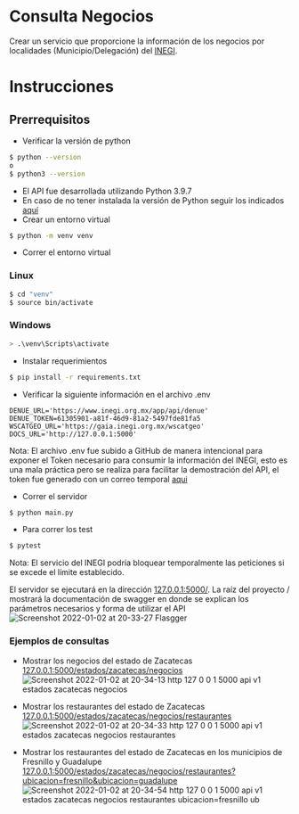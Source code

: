 # Consulta Negocios

Crear un servicio que proporcione la información de los negocios por localidades (Municipio/Delegación) del  [INEGI](https://www.inegi.org.mx/servicios/api_denue.html).

# Instrucciones
## Prerrequisitos
- Verificar la versión de python
```sh
$ python --version
o
$ python3 --version
```
- El API fue desarrollada utilizando Python 3.9.7 
- En caso de no tener instalada la versión de Python seguir los indicados [aquí](https://www.python.org/downloads/)
- Crear un entorno virtual
```sh
$ python -m venv venv
```
- Correr el entorno virtual
### Linux
```sh
$ cd "venv"
$ source bin/activate
```
### Windows
```sh
> .\venv\Scripts\activate
```

- Instalar requerimientos
```sh
$ pip install -r requirements.txt
```

- Verificar la siguiente información en el archivo .env
```
DENUE_URL='https://www.inegi.org.mx/app/api/denue'
DENUE_TOKEN=61305901-a81f-46d9-81a2-5497fde81fa5
WSCATGEO_URL='https://gaia.inegi.org.mx/wscatgeo'
DOCS_URL='http://127.0.0.1:5000'
```
Nota: El archivo .env fue subido a GitHub de manera intencional para exponer el Token necesario para consumir la información del INEGI, esto es una mala práctica pero se realiza para facilitar la demostración del API, el token fue generado con un correo temporal [aqui](https://10minutemail.net)

- Correr el servidor
```sh
$ python main.py
```

- Para correr los test
```sh
$ pytest
```
Nota: El servicio del INEGI podría bloquear temporalmente las peticiones si se excede el límite establecido.

El servidor se ejecutará en la dirección [127.0.0.1:5000/](http://127.0.0.1:5000/).
La raíz del proyecto / mostrará la documentación de swagger en donde se explican los parámetros necesarios y forma de utilizar el API
![Screenshot 2022-01-02 at 20-33-27 Flasgger](https://user-images.githubusercontent.com/44456304/147899923-cba01a15-5609-4554-b8af-9f00c7970abd.png)

### Ejemplos de consultas
- Mostrar los negocios del estado de Zacatecas 
[127.0.0.1:5000/estados/zacatecas/negocios](http://127.0.0.1:5000/api/v1/estados/zacatecas/negocios)
![Screenshot 2022-01-02 at 20-34-13 http 127 0 0 1 5000 api v1 estados zacatecas negocios](https://user-images.githubusercontent.com/44456304/147899940-b037dd11-660d-4f45-a7b8-cb43a260ea5c.png)

- Mostrar los restaurantes del estado de Zacatecas 
[127.0.0.1:5000/estados/zacatecas/negocios/restaurantes](http://127.0.0.1:5000/api/v1/estados/zacatecas/negocios/restaurantes)
![Screenshot 2022-01-02 at 20-34-33 http 127 0 0 1 5000 api v1 estados zacatecas negocios restaurantes](https://user-images.githubusercontent.com/44456304/147899951-b9a1e815-7961-488c-9898-465d7b6e4ecc.png)

- Mostrar los restaurantes del estado de Zacatecas en los municipios de Fresnillo y Guadalupe 
[127.0.0.1:5000/estados/zacatecas/negocios/restaurantes?ubicacion=fresnillo&ubicacion=guadalupe](http://127.0.0.1:5000/api/v1/estados/zacatecas/negocios/restaurantes?ubicacion=fresnillo&ubicacion=guadalupe)
![Screenshot 2022-01-02 at 20-34-54 http 127 0 0 1 5000 api v1 estados zacatecas negocios restaurantes ubicacion=fresnillo ub](https://user-images.githubusercontent.com/44456304/147899963-3911e9aa-855a-4da2-9645-e7ab019d939c.png)



